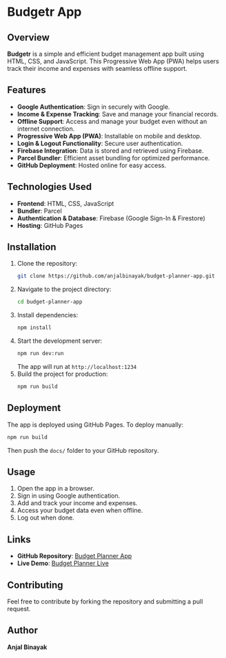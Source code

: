 # Budgetr App

## Overview
**Budgetr** is a simple and efficient budget management app built using HTML, CSS, and JavaScript. This Progressive Web App (PWA) helps users track their income and expenses with seamless offline support.

## Features
- **Google Authentication**: Sign in securely with Google.
- **Income & Expense Tracking**: Save and manage your financial records.
- **Offline Support**: Access and manage your budget even without an internet connection.
- **Progressive Web App (PWA)**: Installable on mobile and desktop.
- **Login & Logout Functionality**: Secure user authentication.
- **Firebase Integration**: Data is stored and retrieved using Firebase.
- **Parcel Bundler**: Efficient asset bundling for optimized performance.
- **GitHub Deployment**: Hosted online for easy access.

## Technologies Used
- **Frontend**: HTML, CSS, JavaScript
- **Bundler**: Parcel
- **Authentication & Database**: Firebase (Google Sign-In & Firestore)
- **Hosting**: GitHub Pages

## Installation

1. Clone the repository:
   ```sh
   git clone https://github.com/anjalbinayak/budget-planner-app.git
   ```
2. Navigate to the project directory:
   ```sh
   cd budget-planner-app
   ```
3. Install dependencies:
   ```sh
   npm install
   ```
4. Start the development server:
   ```sh
   npm run dev:run
   ```
   The app will run at `http://localhost:1234`
5. Build the project for production:
   ```sh
   npm run build
   ```

## Deployment
The app is deployed using GitHub Pages. To deploy manually:
```sh
npm run build
```
Then push the `docs/` folder to your GitHub repository.

## Usage
1. Open the app in a browser.
2. Sign in using Google authentication.
3. Add and track your income and expenses.
4. Access your budget data even when offline.
5. Log out when done.

## Links
- **GitHub Repository**: [Budget Planner App](https://github.com/anjalbinayak/budget-planner-app)
- **Live Demo**: [Budget Planner Live](https://anjalbinayak.github.io/budget-planner-app/)

## Contributing
Feel free to contribute by forking the repository and submitting a pull request.



## Author
**Anjal Binayak**
